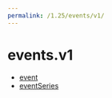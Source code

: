 ```yaml
---
permalink: /1.25/events/v1/
---
```


# events.v1



* [event](event.md)
* [eventSeries](eventSeries.md)